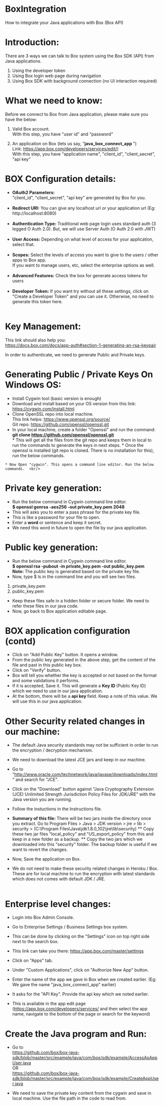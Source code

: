 # BoxIntegration
How to integrate your Java applications with Box (Box API)

# Introduction:
There are 3 ways we can talk to Box system using the Box SDK (API) from Java applications.
1. Using the developer token
2. Using Box login web page during navigation
3. Using Box SDK with background connection (no UI interaction required)

# What we need to know:
Before we connect to Box from Java application, please make sure you have the below:
  1. Valid Box account. <br/>
   With this step, you have "user id" and "password"
   
  2. An application on Box (lets us say, "<b>java_box_connect_app </b>") <br/>
  Link: https://app.box.com/developers/services/edit/) <br/>
  With this step, you have "application name", "client_id", "client_secret", "api key"
  
# BOX Configuration details:
* <b> OAuth2 Parameters:</b>  <br/>
 "client_id", "client_secret", "api key" are generated by Box for you.  <br/> <br/>
 * <b> Redirect URI:</b> You can give any localhost url or your application url (Eg: http://localhost:8080)  <br/>  <br/>
 * <b> Authentication Type:</b> Traditional web page login uses standard auth (3 legged O Auth 2.0). But, we will use Server Auth (O Auth 2.0 with JWT)  <br/>  <br/>
 * <b> User Access:</b> Depending on what level of access for your application, select that.  <br/>  <br/>
 * <b> Scopes:</b> Select the levels of access you want to give to the users / other apps to Box app.  <br/> 
         If you want to manage users, etc, select the enterprise options as well.  <br/>  <br/>
 * <b> Advanced Features:</b> Check the box for generate access tokens for users  <br/>  <br/>
 * <b> Developer Token:</b> If you want try without all these settings, click on "Create a Developer Token" and you can use it. Otherwise, no need to generate this token here.  <br/>  <br/>
    
    
 # Key Management:
   This link should also help you:  <br/> https://docs.box.com/docs/app-auth#section-1-generating-an-rsa-keypair <br/> 

 In order to authenticate, we need to generate Public and Private keys. <br/> 
 # Generating Public / Private Keys On Windows OS: 
   * Install Cygwin tool (basic version is enough) <br/>
   * Download and install based on your OS version from this link: <br/>
       https://cygwin.com/install.html </br>
   * Clone OpenSSL repo into local machine. <br/>
     This link helps: https://www.openssl.org/source/  <br/>
     Git repo: https://github.com/openssl/openssl.git
   * In your local machine, create a folder "Openssl" and run the command: <br/> 
   <b> git clone https://github.com/openssl/openssl.git   </b> <br/>
    * This will get all the files from the git repo and keeps them in local to run the commands to generate the keys in next steps.
    * Once the openssl is installed (git repo is cloned. There is no installation for this), run the below commands.

    * Now Open "cygwin". This opens a command line editor. Run the below commands.  <br/>
       
# Private key generation:  
   * Run the below command in Cygwin command line editor. <br/>
   <b> $ openssl genrsa -aes256 -out private_key.pem 2048  </b> <br/>
   * This will asks you to enter a pass phrase for the private key file.  <br/>
   * This is like a password for your file to open.  <br/>
   * Enter a <b> word </b> or sentence and keep it secret.   <br/>
   * We need this word in future to open the file by our java application.  <br/>
       
# Public key generation:  
   * Run the below command in Cygwin command line editor.  <br/>
   <b> $ openssl rsa -pubout -in private_key.pem -out public_key.pem  </b> <br/>
   <b> Note: </b> The public key is generated based on the private key file.   <br/>
   * Now, type $ ls in the command line and you will see two files.  <br/>
      
   1. private_key.pem  <br/>
   2. public_key.pem  <br/>

   * Keep these files safe in a hidden folder or secure folder. We need to refer these files in our java code. <br/>
   * Now, go back to Box application editable page.  <br/>
      
# BOX application configuration (contd)
      
   * Click on "Add Public Key" button. It opens a window. 
   * From the public key generated in the above step, get the content of the file and past in this public key box. 
   * Click on "Verify" button. 
   * Box will tell you whether the key is accepted or not based on the format and some validations it performs. 
   * If it is accepted, Save it. This will generate a <b> Key ID </b> (Public Key ID) which we need to use in our java application. <br/>
   * At the bottom, there will be a <b> api key </b> field. Keep a note of this value. We will use this in our java application.

   # Other Security related changes in our machine:
   * The default Java security standards may not be sufficient in order to run the encryption / decryption mechanism.  <br/>
   * We need to download the latest JCE jars and keep in our machine. <br/>
   * Go to "http://www.oracle.com/technetwork/java/javase/downloads/index.html" and search for "JCE".  <br/>
   * Click on the "Download" button against "Java Cryptography Extension (JCE) Unlimited Strength Jurisdiction Policy Files for JDK/JRE" with the Java version you are running.  <br/>

   * Follow the instuctions in the Instructions file.   <br/>

   * <b> Summary of this file: </b> There will be two jars inside the directory once you extract.
   Go to Program Files > Java > JDK version > jre > lib > security > 
   (C:\Program Files\Java\jdk1.8.0_102\jre\lib\security)
      ** Copy these two jar files  "local_policy" and "US_export_policy" from this and keep in a new folder as a backup.
      ** Copy the two jars which we downloaded into this "security" folder. The backup folder is useful if we want to revert the changes.

   * Now, Save the application on Box.  <br/> 
   * We do not need to make these security related changes in Heroku / Box. These are for local machine to run the encryption with latest standards which does not comes with default JDK / JRE. <br/> <br/>
      
      
# Enterprise level changes:
      
   * Login into Box Admin Console. <br/>
   * Go to Enterprise Settings / Business Settings box system.  <br/>
   * This can be done by clicking on the "Settings" icon on top right side next to the search box.   <br/>
   * This link can take you there: https://app.box.com/master/settings  <br/>

   * Click on "Apps" tab.  <br/>
   * Under "Custom Applications", click on "Authorize New App" button.   <br/>
   * Enter the name of the app we gave in Box when we created earlier. (Eg: We gave the name "java_box_connect_app" earlier) <br/>

   * It asks for the "API Key". Provide the api key which we noted earlier.  <br/>
   * This is available in the app edit page (https://app.box.com/developers/services/ and then select the app name, navigate to the bottom of the page or search for the keyword)
      
# Create the Java program and Run:
    
   * Go to <br/> 
   https://github.com/box/box-java-sdk/blob/master/src/example/java/com/box/sdk/example/AccessAsAppUser.java
   <br/> OR <br/>
   https://github.com/box/box-java-sdk/blob/master/src/example/java/com/box/sdk/example/CreateAppUser.java

   * We need to save the private key content from the cygwin and save in local machine. Use the file path in the code to read from.

